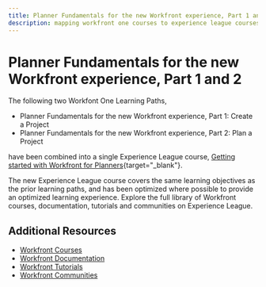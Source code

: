 ```yaml
---
title: Planner Fundamentals for the new Workfront experience, Part 1 and 2
description: mapping workfront one courses to experience league courses
---
```

# Planner Fundamentals for the new Workfront experience, Part 1 and 2

The following two Workfont One Learning Paths,

* Planner Fundamentals for the new Workfront experience, Part 1: Create a Project
* Planner Fundamentals for the new Workfront experience, Part 2: Plan a Project

have been combined into a single Experience League course, [Getting started with Workfront for Planners](https://experienceleague.adobe.com/?recommended=Workfront-U-1-2022.1.planners){target="_blank"}.

The new Experience League course covers the same learning objectives as the prior learning paths, and has been optimized where possible to provide an optimized learning experience.  Explore the full library of Workfront courses, documentation, tutorials and communities on Experience League.

## Additional Resources

* [Workfront Courses](https://experienceleague.adobe.com/?lang=en&Solution=Workfront#courses)
* [Workfront Documentation](https://experienceleague.adobe.com/docs/workfront.html)
* [Workfront Tutorials](https://experienceleague.adobe.com/docs/workfront-learn/tutorials-workfront/home.html)
* [Workfront Communities](https://experienceleaguecommunities.adobe.com/t5/workfront/ct-p/workfront)